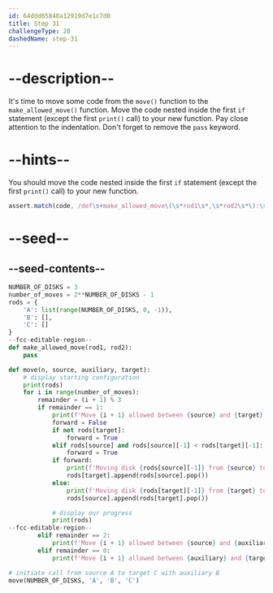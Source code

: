 ```yaml
---
id: 64ddd65848a12919d7e1c7d0
title: Step 31
challengeType: 20
dashedName: step-31
---
```


# --description--

It's time to move some code from the `move()` function to the `make_allowed_move()` function. Move the code nested inside the first `if` statement (except the first `print()` call) to your new function. Pay close attention to the indentation.
Don't forget to remove the `pass` keyword.

# --hints--

You should move the code nested inside the first `if` statement (except the first `print()` call) to your new function.

```js
assert.match(code, /def\s+make_allowed_move\(\s*rod1\s*,\s*rod2\s*\):\s+forward\s*=\s*False\s+if\s+not\s+rods\s*\[\s*target\s*\]\s*:\s+forward\s*=\s*True\s+elif\s+rods\s*\[\s*source\s*\]\s+and\s+rods\s*\[\s*source\s*\]\s*\[\s*-1\s*\]\s*<\s*rods\s*\[\s*target\s*\]\s*\[\s*-\s*1\s*\]\s*:\s+forward\s*=\s*True\s+if\s+forward\s*:\s+print\(\s*f'Moving\sdisk\s\{\s*rods\s*\[\s*source\s*\]\s*\[\s*-\s*1\s*\]\s*\}\sfrom\s\{\s*source\s*\}\sto\s\{\s*target\s*\}'\s*\)\s+rods\s*\[\s*target\s*\]\s*\.append\(\s*rods\s*\[\s*source\s*\]\s*\.pop\(\s*\)\s*\)\s+else\s*:\s+print\(\s*f'Moving\sdisk\s\{\s*rods\s*\[\s*target\s*\]\s*\[\s*-\s*1\s*\]\s*\}\sfrom\s\{\s*target\s*\}\sto\s\{\s*source\s*\}'\s*\)\s+rods\s*\[\s*source\s*\]\s*\.append\(\s*rods\s*\[\s*target\s*\]\s*\.pop\(\s*\)\s*\)\s+#\s*display\sour\sprogress\s+print\(\s*rods\s*\)/);
```

# --seed--

## --seed-contents--

```py
NUMBER_OF_DISKS = 3
number_of_moves = 2**NUMBER_OF_DISKS - 1
rods = {
    'A': list(range(NUMBER_OF_DISKS, 0, -1)),
    'B': [],
    'C': []
}
--fcc-editable-region--
def make_allowed_move(rod1, rod2):
    pass

def move(n, source, auxiliary, target):
    # display starting configuration
    print(rods)
    for i in range(number_of_moves):
        remainder = (i + 1) % 3
        if remainder == 1:
            print(f'Move {i + 1} allowed between {source} and {target}')
            forward = False
            if not rods[target]:
                forward = True
            elif rods[source] and rods[source][-1] < rods[target][-1]:
                forward = True
            if forward:
                print(f'Moving disk {rods[source][-1]} from {source} to {target}')
                rods[target].append(rods[source].pop())
            else:
                print(f'Moving disk {rods[target][-1]} from {target} to {source}')
                rods[source].append(rods[target].pop())

            # display our progress
            print(rods)
--fcc-editable-region--
        elif remainder == 2:
            print(f'Move {i + 1} allowed between {source} and {auxiliary}')
        elif remainder == 0:
            print(f'Move {i + 1} allowed between {auxiliary} and {target}')

# initiate call from source A to target C with auxiliary B
move(NUMBER_OF_DISKS, 'A', 'B', 'C')
```
